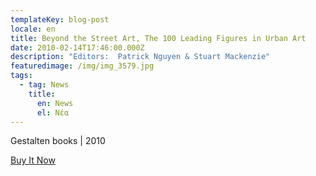 ```yaml
---
templateKey: blog-post
locale: en
title: Beyond the Street Art, The 100 Leading Figures in Urban Art
date: 2010-02-14T17:46:00.000Z
description: "Editors:  Patrick Nguyen & Stuart Mackenzie"
featuredimage: /img/img_3579.jpg
tags:
  - tag: News
    title:
      en: News
      el: Νέα
---
```

Gestalten books | 2010

[Buy It Now](https://www.amazon.com/Beyond-Street-Leading-Figures-Urban/dp/3899552903)